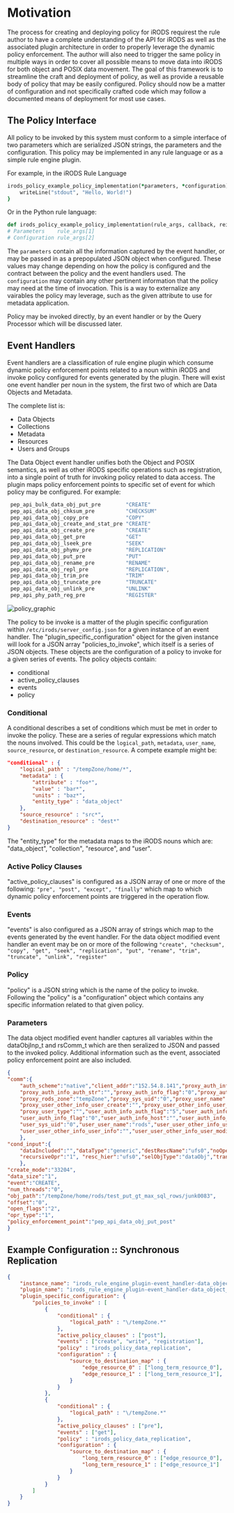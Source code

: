 # Motivation

The process for creating and deploying policy for iRODS requirest the rule author to have a complete understanding of the API for iRODS as well as the associated plugin architecture in order to properly leverage the dynamic policy enforcement.  The author will also need to trigger the same policy in multiple ways in order to cover all possible means to move data into iRODS for both object and POSIX data movement.  The goal of this framework is to streamline the craft and deployment of policy, as well as provide a reusable body of policy that may be easily configured.  Policy should now be a matter of configuration and not specifically crafted code which may follow a documented means of deployment for most use cases.

## The Policy Interface

All policy to be invoked by this system must conform to a simple interface of two parameters which are serialized JSON strings, the parameters and the configuration.  This policy may be implemented in any rule language or as a simple rule engine plugin.

For example, in the iRODS Rule Language
```ruby
irods_policy_example_policy_implementation(*parameters, *configuration) {
    writeLine("stdout", "Hello, World!")
}
```

Or in the Python rule language:
```python
def irods_policy_example_policy_implementation(rule_args, callback, rei):
# Parameters    rule_args[1]
# Configuration rule_args[2]
```

The `parameters` contain all the information captured by the event handler, or may be passed in as a prepopulated JSON object when configured.  These values may change depending on how the policy is configured and the contract between the policy and the event handlers used.  The `configuration` may contain any other pertinent information that the policy may need at the time of invocation.  This is a way to externalize any vairables the policy may leverage, such as the given attribute to use for metadata application.

Policy may be invoked directly, by an event handler or by the Query Processor which will be discussed later.

## Event Handlers

Event handlers are a classification of rule engine plugin which consume dynamic policy enforcement points related to a noun within iRODS and invoke policy configured for events generated by the plugin.  There will exist one event handler per noun in the system, the first two of which are Data Objects and Metadata.

The complete list is:
* Data Objects
* Collections
* Metadata
* Resources
* Users and Groups

The Data Object event handler unifies both the Object and POSIX semantics, as well as other iRODS specific operations such as registration, into a single point of truth for invoking policy related to data access.  The plugin maps policy enforcement points to specific set of event for which policy may be configured.  For example:

```cpp
 pep_api_bulk_data_obj_put_pre        "CREATE"
 pep_api_data_obj_chksum_pre          "CHECKSUM"
 pep_api_data_obj_copy_pre            "COPY"
 pep_api_data_obj_create_and_stat_pre "CREATE"
 pep_api_data_obj_create_pre          "CREATE"
 pep_api_data_obj_get_pre             "GET"
 pep_api_data_obj_lseek_pre           "SEEK"
 pep_api_data_obj_phymv_pre           "REPLICATION"
 pep_api_data_obj_put_pre             "PUT"
 pep_api_data_obj_rename_pre          "RENAME"
 pep_api_data_obj_repl_pre            "REPLICATION",
 pep_api_data_obj_trim_pre            "TRIM"
 pep_api_data_obj_truncate_pre        "TRUNCATE"
 pep_api_data_obj_unlink_pre          "UNLINK"
 pep_api_phy_path_reg_pre             "REGISTER"
```

![policy_graphic](policylayer_graphic_uniq.png)

The policy to be invoke is a matter of the plugin specific configuration within `/etc/irods/server_config.json` for a given instance of an event handler.  The "plugin_specific_configuration" object for the given instance will look for a JSON array "policies_to_invoke", which itself is a series of JSON objects.  These objects are the configuration of a policy to invoke for a given series of events.  The policy objects contain:
* conditional
* active_policy_clauses
* events
* policy

### Conditional
A conditional describes a set of conditions which must be met in order to invoke the policy.  These are a series of regular expressions which match the nouns involved.  This could be the `logical_path`, `metadata`, `user_name`, `source_resource`, or `destination_resource`.  A compete example might be:

```json
"conditional" : {
    "logical_path" : "/tempZone/home/*",
    "metadata" : {
        "attribute" : "foo*",
        "value" : "bar*",
        "units" : "baz*",
        "entity_type" : "data_object"
    },
    "source_resource" : "src*",
    "destination_resource" : "dest*"
}
```

The "entity_type" for the metadata maps to the iRODS nouns which are: "data_object", "collection", "resource", and "user".

### Active Policy Clauses
"active_policy_clauses" is configured as a JSON array of one or more of the following: `"pre", "post", "except", "finally"` which map to which dynamic policy enforcement points are triggered in the operation flow.

### Events
"events" is also configured as a JSON array of strings which map to the events generated by the event handler.  For the data object modified event handler an event may be on or more of the following `"create", "checksum", "copy", "get", "seek", "replication", "put", "rename", "trim", "truncate", "unlink", "register"`

### Policy
"policy" is a JSON string which is the name of the policy to invoke.  Following the "policy" is a "configuration" object which contains any specific information related to that given policy.

### Parameters
The data object modified event handler captures all variables within the dataObjInp_t and rsComm_t which are then seralized to JSON and passed to the invoked policy.  Additional information such as the event, associated policy enforcement point are also included.

```json
{
"comm":{
    "auth_scheme":"native","client_addr":"152.54.8.141","proxy_auth_info_auth_flag":"5","proxy_auth_info_auth_scheme":"",
    "proxy_auth_info_auth_str":"","proxy_auth_info_flag":"0","proxy_auth_info_host":"","proxy_auth_info_ppid":"0",
    "proxy_rods_zone":"tempZone","proxy_sys_uid":"0","proxy_user_name":"rods","proxy_user_other_info_user_comments":"",
    "proxy_user_other_info_user_create":"","proxy_user_other_info_user_info":"","proxy_user_other_info_user_modify":"",
    "proxy_user_type":"","user_auth_info_auth_flag":"5","user_auth_info_auth_scheme":"","user_auth_info_auth_str":"",
    "user_auth_info_flag":"0","user_auth_info_host":"","user_auth_info_ppid":"0","user_rods_zone":"tempZone",
    "user_sys_uid":"0","user_user_name":"rods","user_user_other_info_user_comments":"","user_user_other_info_user_create":"",
    "user_user_other_info_user_info":"","user_user_other_info_user_modify":"","user_user_type":""
    },
"cond_input":{
    "dataIncluded":"","dataType":"generic","destRescName":"ufs0","noOpenFlag":"","openType":"1",
    "recursiveOpr":"1", "resc_hier":"ufs0","selObjType":"dataObj","translatedPath":""
    },
"create_mode":"33204",
"data_size":"1",
"event":"CREATE",
"num_threads":"0",
"obj_path":"/tempZone/home/rods/test_put_gt_max_sql_rows/junk0083",
"offset":"0",
"open_flags":"2",
"opr_type":"1",
"policy_enforcement_point":"pep_api_data_obj_put_post"
}
```


## Example Configuration :: Synchronous Replication
```JSON
{
    "instance_name": "irods_rule_engine_plugin-event_handler-data_object_modified-instance",
    "plugin_name": "irods_rule_engine_plugin-event_handler-data_object_modified",
    "plugin_specific_configuration": {
        "policies_to_invoke" : [
            {
                "conditional" : {
                    "logical_path" : "\/tempZone.*"
                },
                "active_policy_clauses" : ["post"],
                "events" : ["create", "write", "registration"],
                "policy" : "irods_policy_data_replication",
                "configuration" : {
                    "source_to_destination_map" : {
                        "edge_resource_0" : ["long_term_resource_0"],
                        "edge_resource_1" : ["long_term_resource_1"],
                    }
                }
            },
            {
                "conditional" : {
                    "logical_path" : "\/tempZone.*"
                },
                "active_policy_clauses" : ["pre"],
                "events" : ["get"],
                "policy" : "irods_policy_data_replication",
                "configuration" : {
                    "source_to_destination_map" : {
                        "long_term_resource_0" : ["edge_resource_0"],
                        "long_term_resource_1" : ["edge_resource_1"]                      
                    }
                }
            }
        ]
    }
}
```
